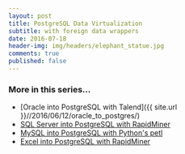 ```yaml
---
layout: post
title: PostgreSQL Data Virtualization
subtitle: with foreign data wrappers
date: 2016-07-18
header-img: img/headers/elephant_statue.jpg
comments: true
published: false
---
```



### More in this series...
* [Oracle into PostgreSQL with Talend]({{ site.url }}//2016/06/12/oracle_to_postgres/)
* [SQL Server into PostgreSQL with RapidMiner]({{site.url}}/2016/06/16/sqlserver_to_postgres/)
* [MySQL into PostgreSQL with Python's petl]({{site.url}}/2016/06/21/mysql_to_postgres/)
* [Excel into PostgreSQL with RapidMiner]({{site.url}}/2016/06/29/excel_to_postgres/)
